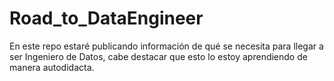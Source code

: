 # Road_to_DataEngineer
En este repo estaré publicando información de qué se necesita para llegar a ser Ingeniero de Datos, cabe destacar que esto lo estoy aprendiendo de manera autodidacta.
